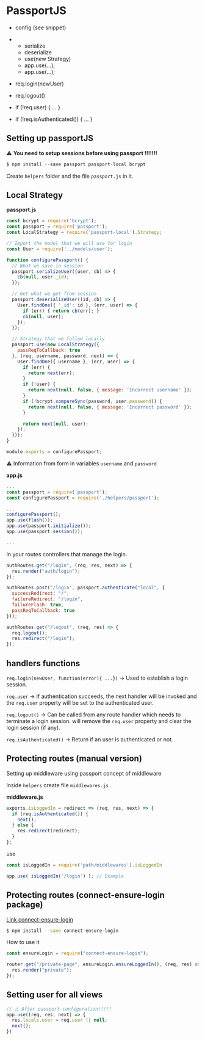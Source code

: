 # PassportJS

* config \(see snippet\)

* * serialize
  * deserialize
  * use\(new Strategy\)
  * app.use\(...\);
  * app.use\(...\);
* req.login\(newUser\)
* req.logout\(\)
* if \(!req.user\) { ... }
* if \(!req.isAuthenticated\(\)\) { ... }

## Setting up passportJS

⚠️ **You need to setup sessions before using passport !!!!!!!**

```javascript
$ npm install --save passport passport-local bcrypt
```

Create `helpers` folder and the file `passport.js` in it.

## Local Strategy

**passport.js**

```javascript
const bcrypt = require('bcrypt');
const passport = require('passport');
const LocalStrategy = require('passport-local').Strategy;

// Import the model that we will use for login
const User = require('../models/user');

function configurePassport() {
  // What we save in session
  passport.serializeUser((user, cb) => {
    cb(null, user._id);
  });

  // Get what we got from session
  passport.deserializeUser((id, cb) => {
    User.findOne({ '_id': id }, (err, user) => {
      if (err) { return cb(err); }
      cb(null, user);
    });
  });

  // Strategy that we follow locally
  passport.use(new LocalStrategy({
    passReqToCallback: true
  }, (req, username, password, next) => {
    User.findOne({ username }, (err, user) => {
      if (err) {
        return next(err);
      }
      if (!user) {
        return next(null, false, { message: 'Incorrect username' });
      }
      if (!bcrypt.compareSync(password, user.password)) {
        return next(null, false, { message: 'Incorrect password' });
      }

      return next(null, user);
    });
  }));
}

module.exports = configurePassport;
```

⚠️ Information from form in variables `username` and `password`

**app.js**

```javascript
...
const passport = require('passport');
const configurePassport = require('./helpers/passport');

...
configurePassport();
app.use(flash());
app.use(passport.initialize());
app.use(passport.session());

...
```

In your routes controllers that manage the login.

```javascript
authRoutes.get("/login", (req, res, next) => {
  res.render("auth/login");
});

authRoutes.post("/login", passport.authenticate("local", {
  successRedirect: "/",
  failureRedirect: "/login",
  failureFlash: true,
  passReqToCallback: true
}));

authRoutes.get("/logout", (req, res) => {
  req.logout();
  res.redirect("/login");
});
```

## handlers functions

`req.login(newUser, function(error){ ...`}`)` -&gt; Used to establish a login session.

`req.user` -&gt; If authentication succeeds, the next handler will be invoked and the `req.user` property will be set to the authenticated user.

`req.logout()` -&gt; Can be called from any route handler which needs to terminate a login session. will remove the `req.user` property and clear the login session \(if any\).

`req.isAuthenticated()` -&gt; Return if an user is authenticated or not.

## Protecting routes \(manual version\)

Setting up middleware using passport concept of middleware

Inside `helpers` create file `middlewares.js` .

**middleware.js**

```javascript
exports.isLoggedIn = redirect => (req, res, next) => {
  if (req.isAuthenticated()) {
    next();
  } else {
    res.redirect(redirect);
  }
};
```

use

```javascript
const isLoggedIn = require('path/middlewares').isLoggedIn

app.use( isLoggedIn('/login') ); // Example
```

## Protecting routes \(connect-ensure-login package\)

[Link connect-ensure-login](https://github.com/jaredhanson/connect-ensure-login)

```bash
$ npm install --save connect-ensure-login
```

How to use it

```javascript
const ensureLogin = require("connect-ensure-login");

router.get("/private-page", ensureLogin.ensureLoggedIn(), (req, res) => {
  res.render("private");
});
```

## Setting user for all views

```javascript
// ⚠️ After passport configuration!!!!!
app.use((req, res, next) => {
  res.locals.user = req.user || null;
  next();
})
```



